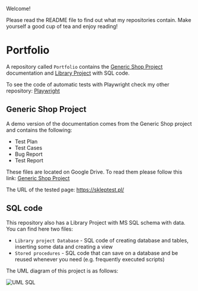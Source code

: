 Welcome!  

Please read the README file to find out what my repositories contain. Make yourself a good cup of tea and enjoy reading!  

# Portfolio

A repository called `Portfolio` contains the [Generic Shop Project](#generic-shop-project) documentation and [Library Project](#sql-code) with SQL code.  

To see the code of automatic tests with Playwright check my other repository: [Playwright](https://github.com/BioMartinez/Playwright)  

## Generic Shop Project

A demo version of the documentation comes from the Generic Shop project and contains the following:
- Test Plan
- Test Cases
- Bug Report
- Test Report

These files are located on Google Drive. To read them please follow this link: [Generic Shop Project](https://drive.google.com/drive/folders/1epAnh_m9ZhV65lZ_8aFcydtIDSPWp-Hv?usp=drive_link)  

The URL of the tested page: https://skleptest.pl/

## SQL code

This repository also has a Library Project with MS SQL schema with data.  
You can find here two files:  
- `Library project Database` - SQL code of creating database and tables, inserting some data and creating a view  
- `Stored procedures` - SQL code that can save on a database and be reused whenever you need (e.g. frequently executed scripts)
 
The UML diagram of this project is as follows:  


![UML SQL](https://github.com/BioMartinez/Portfolio/assets/157369413/95a1f302-073c-4419-8982-c437a51c00b2)
